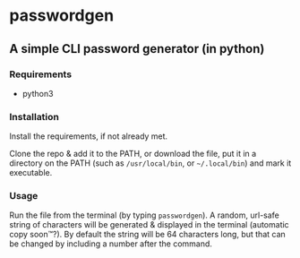 # passwordgen
## A simple CLI password generator (in python)

### Requirements

* python3

### Installation

Install the requirements, if not already met.

Clone the repo & add it to the PATH, or download the file, put it in a directory on the PATH (such as `/usr/local/bin`, or `~/.local/bin`) and mark it executable.

### Usage

Run the file from the terminal (by typing `passwordgen`). A random, url-safe string of characters will be generated & displayed in the terminal (automatic copy soon™?). By default the string will be 64 characters long, but that can be changed by including a number after the command.
